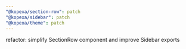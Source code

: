 ```yaml
---
"@kopexa/section-row": patch
"@kopexa/sidebar": patch
"@kopexa/theme": patch
---
```


refactor: simplify SectionRow component and improve Sidebar exports
